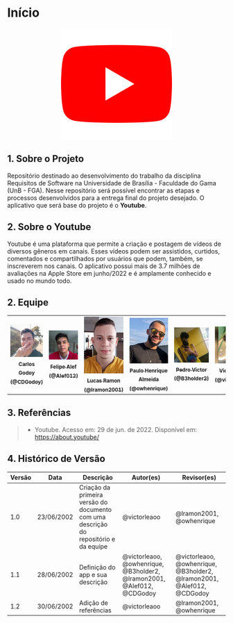 # Início

<center>

<img src="./media/logo-youtube.png" width="256" height="256" />

</center>

## 1. Sobre o Projeto
Repositório destinado ao desenvolvimento do trabalho da disciplina Requisitos de Software na Universidade de Brasília - Faculdade do Gama (UnB - FGA). Nesse repositório será possível encontrar as etapas e processos desenvolvidos para a entrega final do projeto desejado. O aplicativo que será base do projeto é o **Youtube**.

## 2. Sobre o Youtube

Youtube é uma plataforma que permite a criação e postagem de vídeos de diversos gêneros em canais. Esses vídeos podem ser assistidos, curtidos, comentados e compartilhados por usuários que podem, também, se inscreverem nos canais. O aplicativo possui mais de 3.7 milhões de avaliações na Apple Store em junho/2022 e é amplamente conhecido e usado no mundo todo.

## 2. Equipe
<table>
  <tr>
    <td align="center">
      <a href="#">
        <img src="./media/foto-carlos.png" width="100px;" alt="Foto Carlos Godoy"/><br>
        <sub>
          <b>Carlos Godoy (@CDGodoy)</b>
        </sub>
      </a>
    </td>
    <td align="center">
      <a href="#">
        <img src="./media/foto-felipe.jpg" width="100px;" alt="Foto Felipe Alef"/><br>
        <sub>
          <b>Felipe Alef (@Alef012)</b>
        </sub>
      </a>
    </td>
    <td align="center">
      <a href="#">
        <img src="./media/foto-lucas.jpg" width="100px;" alt="Foto Lucas Ramon"/><br>
        <sub>
          <b>Lucas Ramon (@lramon2001)</b>
        </sub>
      </a>
    </td>
    <td align="center">
      <a href="#">
        <img src="./media/foto-ph.jpg" width="100px;" alt="Foto Paulo Henrique"/><br>
        <sub>
          <b>Paulo Henrique Almeida (@owhenrique)</b>
        </sub>
      </a>
    </td>
    <td align="center">
      <a href="#">
        <img src="./media/foto-pedro.jpg" width="100px;" alt="Foto Pedro Victor"/><br>
        <sub>
          <b>Pedro Victor (@B3holder2)</b>
        </sub>
      </a>
    </td>
    <td align="center">
      <a href="#">
        <img src="./media/foto-victor.jpg" width="100px;" alt="Foto Victor Leão"/><br>
        <sub>
          <b>Victor Leão (@victorleaoo)</b>
        </sub>
      </a>
    </td> 
</table>

## 3. Referências

> - Youtube. Acesso em: 29 de jun. de 2022. Disponível em: https://about.youtube/

## 4. Histórico de Versão
| Versão | Data | Descrição | Autor(es) | Revisor(es) |
| ------ | ---- | --------- | --------- | ----------- |
| 1.0    | 23/06/2002 | Criação da primeira versão do documento com uma descrição do repositório e da equipe | @victorleaoo | @lramon2001, @owhenrique |
| 1.1    | 28/06/2002 | Definição do app e sua descrição | @victorleaoo, @owhenrique, @B3holder2, @lramon2001, @Alef012, @CDGodoy | @victorleaoo, @owhenrique, @B3holder2, @lramon2001, @Alef012, @CDGodoy |
| 1.2    | 30/06/2002 | Adição de referências | @victorleaoo | @lramon2001, @owhenrique |